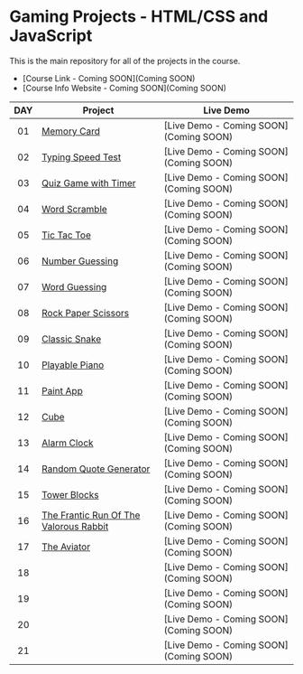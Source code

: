 # Gaming Projects - HTML/CSS and JavaScript

This is the main repository for all of the projects in the course.

-   [Course Link - Coming SOON](Coming SOON)
-   [Course Info Website - Coming SOON](Coming SOON)

|  DAY  | Project                                                                                                                     | Live Demo                                                                         |
| :-: | --------------------------------------------------------------------------------------------------------------------------- | --------------------------------------------------------------------------------- |
| 01  | [Memory Card](https://github.com/JMBoulos12/HTML-CSS-JAVASCRIPT/tree/main/Games/memory-card-game)| [Live Demo - Coming SOON](Coming SOON)|
| 02  | [Typing Speed Test](https://github.com/JMBoulos12/HTML-CSS-JAVASCRIPT/tree/main/Games/typing-speed-test-game)| [Live Demo - Coming SOON](Coming SOON)| 
| 03  | [Quiz Game with Timer](https://github.com/JMBoulos12/HTML-CSS-JAVASCRIPT/tree/main/Games/quiz-game-with-timer)| [Live Demo - Coming SOON](Coming SOON)| 
| 04  | [Word Scramble](https://github.com/JMBoulos12/HTML-CSS-JAVASCRIPT/tree/main/Games/word-scramble-gamei)| [Live Demo - Coming SOON](Coming SOON)| 
| 05  | [Tic Tac Toe](https://github.com/JMBoulos12/HTML-CSS-JAVASCRIPT/tree/main/Games/tic-tac-toe)| [Live Demo - Coming SOON](Coming SOON)| 
| 06  | [Number Guessing](https://github.com/JMBoulos12/HTML-CSS-JAVASCRIPT/tree/main/Games/number-guessing-game)| [Live Demo - Coming SOON](Coming SOON)| 
| 07  | [Word Guessing](https://github.com/JMBoulos12/HTML-CSS-JAVASCRIPT/tree/main/Games/word-guessing-game)| [Live Demo - Coming SOON](Coming SOON)| 
| 08  | [Rock Paper Scissors](https://github.com/JMBoulos12/HTML-CSS-JAVASCRIPT/tree/main/Games/rock-paper-scissors)| [Live Demo - Coming SOON](Coming SOON)| 
| 09  | [Classic Snake](https://github.com/JMBoulos12/HTML-CSS-JAVASCRIPT/tree/main/Games/classic-snake)| [Live Demo - Coming SOON](Coming SOON)| 
| 10  | [Playable Piano](https://github.com/JMBoulos12/HTML-CSS-JAVASCRIPT/tree/main/Games/playable-piano)| [Live Demo - Coming SOON](Coming SOON)| 
| 11  | [Paint App](https://github.com/JMBoulos12/HTML-CSS-JAVASCRIPT/tree/main/Games/paint-app)| [Live Demo - Coming SOON](Coming SOON)| 
| 12  | [Cube](https://github.com/JMBoulos12/HTML-CSS-JAVASCRIPT/tree/main/Games/cube)| [Live Demo - Coming SOON](Coming SOON)| 
| 13  | [Alarm Clock](https://github.com/JMBoulos12/HTML-CSS-JAVASCRIPT/tree/main/Games/alarm-clock)| [Live Demo - Coming SOON](Coming SOON)| 
| 14  | [Random Quote Generator](https://github.com/JMBoulos12/HTML-CSS-JAVASCRIPT/tree/main/Games/random-quote-generator)| [Live Demo - Coming SOON](Coming SOON)| 
| 15  | [Tower Blocks](https://github.com/JMBoulos12/HTML-CSS-JAVASCRIPT/tree/main/Games/tower-blocks)| [Live Demo - Coming SOON](Coming SOON)| 
| 16  | [The Frantic Run Of The Valorous Rabbit](https://github.com/JMBoulos12/HTML-CSS-JAVASCRIPT/tree/main/Games/the-frantic-run-of-the-valorous-rabbit)| [Live Demo - Coming SOON](Coming SOON)| 
| 17  | [The Aviator](https://github.com/JMBoulos12/HTML-CSS-JAVASCRIPT/tree/main/Games/the-aviator)| [Live Demo - Coming SOON](Coming SOON)| 
| 18  | []()| [Live Demo - Coming SOON](Coming SOON)| 
| 19  | []()| [Live Demo - Coming SOON](Coming SOON)| 
| 20  | []()| [Live Demo - Coming SOON](Coming SOON)| 
| 21  | []()| [Live Demo - Coming SOON](Coming SOON)| 
